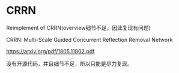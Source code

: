 # CRRN
Reimplement of CRRN(overview细节不足，因此复现有问题)

CRRN: Multi-Scale Guided Concurrent Reflection Removal Network

https://arxiv.org/pdf/1805.11802.pdf

没有开源代码，并且细节不足，所以只能是尽力复现。

